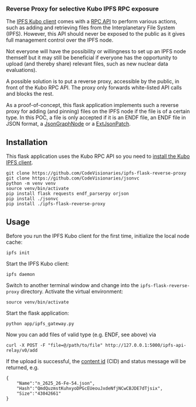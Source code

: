 ### Reverse Proxy for selective Kubo IPFS RPC exposure 

The [IPFS Kubo client](https://docs.ipfs.tech/install/command-line/) comes with a
[RPC API](https://docs.ipfs.tech/reference/kubo/rpc/) to perform various actions,
such as adding and retrieving files from the Interplanetary File System (IPFS).
However, this API should never be exposed to the public as it gives full management
control over the IPFS node.

Not everyone will have the possibility or willingness to set up an IPFS node themself
but it may still be beneficial if everyone has the opportunity to upload (and thereby share)
relevant files, such as new nuclear data evaluations).

A possible solution is to put a reverse proxy, accessible by the public, in front of
the Kubo RPC API. The proxy only forwards white-listed API calls and blocks the rest.

As a proof-of-concept, this flask application implements such a reverse proxy
for adding (and pinning) files on the IPFS node if the file is of a certain type.
In this POC, a file is only accepted if it is an ENDF file, an ENDF file in JSON format,
a [JsonGraphNode](https://github.com/CodeVisionaries/jsontools/blob/d6ebfe8bba889f0c64735cfd3c72ab10f84e7e25/src/jsontools/json/schemas/schema_json_graph_node_base_v0_0_1.json)
or
a [ExtJsonPatch](https://github.com/CodeVisionaries/jsontools/blob/d6ebfe8bba889f0c64735cfd3c72ab10f84e7e25/src/jsontools/json/schemas/schema_ext_json_patch_base_v0_0_1.json).


## Installation

This flask application uses the Kubo RPC API so you need to
[install the Kubo IPFS client](https://docs.ipfs.tech/install/command-line/).

```
git clone https://github.com/CodeVisionaries/ipfs-flask-reverse-proxy
git clone https://github.com/CodeVisionaries/jsonvc
python -m venv venv
source venv/bin/activate
pip install flask requests endf_parserpy orjson
pip install ./jsonvc
pip install ./ipfs-flask-reverse-proxy
```

## Usage

Before you run the IPFS Kubo client for the first time, initialize the local node cache:
```
ipfs init
```
Start the IPFS Kubo client:
```
ipfs daemon
```

Switch to another terminal window and change into the `ipfs-flask-reverse-proxy` directory.
Activate the virtual environment:
```
source venv/bin/activate
```
Start the flask application:
```
python app/ipfs_gateway.py
```

Now you can add files of valid type (e.g. ENDF, see above) via
```
curl -X POST -F "file=@/path/to/file" http://127.0.0.1:5000/ipfs-api-relay/v0/add
```
If the upload is successful, the [content id](https://docs.ipfs.tech/concepts/content-addressing/) (CID)
and status message will be returned, e.g.
```
{
    "Name":"n_2625_26-Fe-54.json",
    "Hash":"QmdQuzmstKuhxyoDPGcEUeouJxdeNfjNCwCBJDE7dTjsix",
    "Size":"43042661"
}
```
